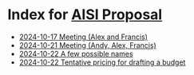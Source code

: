 
# Index for [AISI Proposal](https://www.aisi.gov.uk/grants)

- [2024-10-17 Meeting (Alex and Francis)](./Quick%20meeting%20summary.html)
- [2024-10-21 Meeting (Andy, Alex, Francis)](./meeting-2024-10-21.html)
- [2024-10-22 A few possible names](./names.html)
- [2024-10-22 Tentative pricing for drafting a budget](./pricing.html)

<!--
we can use keras 3, jax, numba, mandela, and so on for the proposal, with sklearn random forests and such as a starting point (probably some Jax implementation available, or a keras one), keras 3 has bert pretrained and available, so that and such can be a starting point into a vector db / index (faiss/usearch), potentially one we can hook into postgres with the pgvector style extensions, as that way we can start to make structured queries and updates to the db
things like fnet and so on are better than transformers too (and fourier transform here is used to do the same kernel smoothing, I think), so if we want to go fast and use a big ensemble for the more interesting uses of 100+ models (not simply % agree, look at distribution, bimodal, outliers, etc)
right tools for the job, like cicero did, some stuff looks at entailment, some stuff is contrapositive diversity (range of models in ensemble, etc)
since the backend is effectively going to be a python / lisp / erlang / prolog repl loop, making queries and responding to inputs / changes (two tier? it'll do it's own loop in the background, you can do your repl stuff in the foreground, etc), the fact is we can hook in all sorts of stuff later if it makes sense as a tool to help solve the job, such as a recommender system to pull out sources or documents you may want to also see, etc, meanwhile that loop can extract a piece of text (maybe using bert or something to find where to snip/copy), parse it as a formula, run that / equate it, make use of it being a regular repl so exact results, visible so human intervention, traceable and explainable later, etc, and then insert it in our modify the text with the correct value (or provide alongside as a lens...), means we can extract and consider structured data and even graphs, etc, as well as dynamic or time series info, (Bayesian) probabilities, etc
to track a "concept" (any semantic marker, unit, etc) we could use kalman filtering (particle) to get a probabilistic path for the concept, to make sure we're on topic, or that certain concepts can be simultaneously tracked and expressed (with checks for if they don't show up where we'd like)
-->
